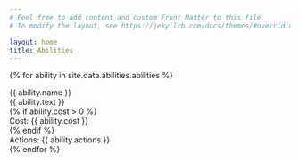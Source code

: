 ```yaml
---
# Feel free to add content and custom Front Matter to this file.
# To modify the layout, see https://jekyllrb.com/docs/themes/#overriding-theme-defaults

layout: home
title: Abilities
---
```


{% for ability in site.data.abilities.abilities %}
<div>
    <div class="ability-name">
    {{ ability.name }}
    </div>
    <div class="ability-text">
    {{ ability.text }}
    </div>
    {% if ability.cost > 0 %}
    <div>
        Cost: {{ ability.cost }}
    </div>
    {% endif %}
    <div>
        Actions: {{ ability.actions }}
    </div>
</div>
{% endfor %}
